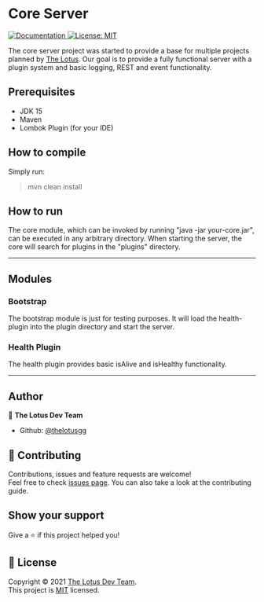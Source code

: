 # Core Server

<p>
  <a href="https://github.com/thelotusgg/babylon/blob/dev/README.md" target="_blank">
    <img alt="Documentation" src="https://img.shields.io/badge/documentation-yes-brightgreen.svg" />
  </a>
  <a href="https://github.com/thelotusgg/babylon/blob/dev/LICENSE" target="_blank">
    <img alt="License: MIT" src="https://img.shields.io/badge/License-MIT-yellow.svg" />
  </a>
</p>

The core server project was started to provide a base for multiple projects planned by
[The Lotus](https://github.com/thelotusgg).
Our goal is to provide a fully functional server with a plugin system and basic logging, REST and event functionality.

## Prerequisites

* JDK 15
* Maven
* Lombok Plugin (for your IDE)

## How to compile

Simply run:
> mvn clean install

## How to run

The core module, which can be invoked by running "java -jar your-core.jar", can be executed in any arbitrary directory.
When starting the server, the core will search for plugins in the "plugins" directory.

---
## Modules

### Bootstrap

The bootstrap module is just for testing purposes. It will load the health-plugin into the plugin directory and start
the server.

### Health Plugin

The health plugin provides basic isAlive and isHealthy functionality.

---

## Author

👤 **The Lotus Dev Team**

* Github: [@thelotusgg](https://github.com/)

## 🤝 Contributing

Contributions, issues and feature requests are welcome!<br />Feel free to check [issues page](https://github.com/thelotusgg/core-server/issues). You can also take a look at the contributing guide.

## Show your support

Give a ⭐️ if this project helped you!

## 📝 License

Copyright © 2021 [The Lotus Dev Team](https://github.com/thelotusgg).<br />
This project is [MIT](https://github.com/thelotusgg/core-server/blob/dev/LICENSE) licensed.
